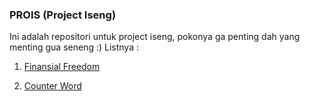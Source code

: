 ### PROIS (Project Iseng)
Ini adalah repositori untuk project iseng, pokonya ga penting dah yang menting gua seneng :)
Listnya : 

1. <a href="https://bangef.github.io/prois/1-finansial-freedom/" target="_blank">Finansial Freedom</a>

1. <a href="https://bangef.github.io/prois/2-counter-word-app/" target="_blank">Counter Word</a>
